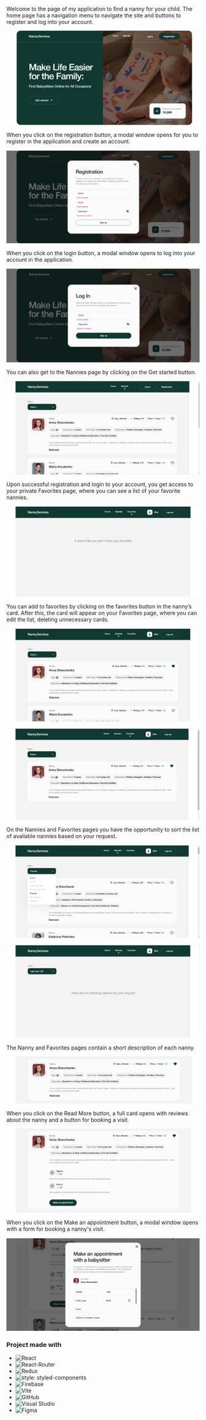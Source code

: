 Welcome to the page of my application to find a nanny for your child. The home page has a navigation menu to navigate the site and buttons to register and log into your account.

![Home Page](./src/assets/home.png)

When you click on the registration button, a modal window opens for you to register in the application and create an account.

![Registration Modal](./src/assets/register.png)

When you click on the login button, a modal window opens to log into your account in the application.

![Login Modal](./src/assets/login.png)

You can also get to the Nannies page by clicking on the Get started button.

![Nannies Page](./src/assets/nannies.png)

Upon successful registration and login to your account, you get access to your private Favorites page, where you can see a list of your favorite nannies.

![Favorites Page](./src/assets/favorites.png)

You can add to favorites by clicking on the favorites button in the nanny’s card. After this, the card will appear on your Favorites page, where you can edit the list, deleting unnecessary cards.

![Nannies Page - Pressed Button Favorites](./src/assets/nannies-button.png)

![Favorites Page - Pressed Button Favorites](./src/assets/favorites-button.png)

On the Nannies and Favorites pages you have the opportunity to sort the list of available nannies based on your request.

![Nannies Page - Select](./src/assets/filter.png)

![Nannies Page - Select](./src/assets/filter-nooptions.png)

The Nanny and Favorites pages contain a short description of each nanny.

![Nannies Page - Card](./src/assets/smallCard.png)

When you click on the Read More button, a full card opens with reviews about the nanny and a button for booking a visit.

![Nannies Page - Full Card](./src/assets/fullCard.png)

When you click on the Make an appointment button, a modal window opens with a form for booking a nanny's visit.

![Appointment Form](./src/assets/appointment.png)

### Project made with

- ![React](https://img.shields.io/badge/react-%2320232a.svg?style=for-the-badge&logo=react&logoColor=%2361DAFB)
- ![React-Router](https://img.shields.io/badge/reactrouter-%CA4245.svg?style=for-the-badge&logo=reactrouter&logoColor=white)
- ![Redux](https://img.shields.io/badge/redux-%23593d88.svg?style=for-the-badge&logo=redux&logoColor=white)
- ![style: styled-components](https://img.shields.io/badge/style-%F0%9F%92%85%20styled--components-orange.svg?colorB=daa357&colorA=db748e)
- ![Firebase](https://img.shields.io/badge/firebase-green.svg?style=for-the-badge&logo=firebase&logoColor=%FFCA28)
- ![Vite](https://img.shields.io/badge/vite-%23646CFF.svg?style=for-the-badge&logo=vite&logoColor=white)
- ![GitHub](https://badgen.net/badge/icon/github?icon=github&label)
- ![Visual Studio](https://badgen.net/badge/icon/visualstudio?icon=visualstudio&label)
- ![Figma](https://img.shields.io/badge/figma-%23F24E1E.svg?style=for-the-badge&logo=figma&logoColor=white)
